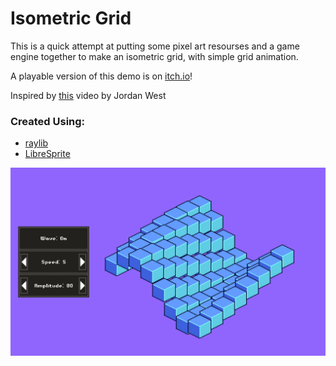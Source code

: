 # Isometric Grid

This is a quick attempt at putting some pixel art resourses and a game engine together to make an isometric grid, with simple grid animation.

A playable version of this demo is on [itch.io](https://atiladhun.itch.io/isometric-wave-grid-demo)!

Inspired by [this](https://youtu.be/04oQ2jOUjkU) video by Jordan West

### Created Using:
- [raylib](https://www.raylib.com/)
- [LibreSprite](https://libresprite.github.io/#!/)

![screenshot](screenshot.png)
